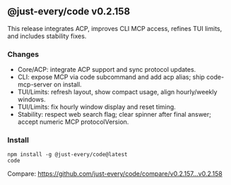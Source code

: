## @just-every/code v0.2.158

This release integrates ACP, improves CLI MCP access, refines TUI limits, and includes stability fixes.

### Changes
- Core/ACP: integrate ACP support and sync protocol updates.
- CLI: expose MCP via code subcommand and add acp alias; ship code-mcp-server on install.
- TUI/Limits: refresh layout, show compact usage, align hourly/weekly windows.
- TUI/Limits: fix hourly window display and reset timing.
- Stability: respect web search flag; clear spinner after final answer; accept numeric MCP protocolVersion.

### Install
```
npm install -g @just-every/code@latest
code
```

Compare: https://github.com/just-every/code/compare/v0.2.157...v0.2.158
